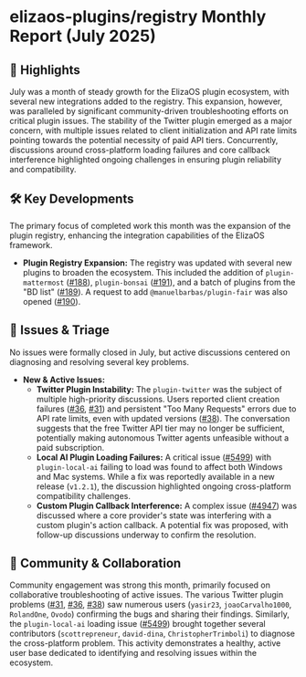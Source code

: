 # elizaos-plugins/registry Monthly Report (July 2025)

## 🚀 Highlights
July was a month of steady growth for the ElizaOS plugin ecosystem, with several new integrations added to the registry. This expansion, however, was paralleled by significant community-driven troubleshooting efforts on critical plugin issues. The stability of the Twitter plugin emerged as a major concern, with multiple issues related to client initialization and API rate limits pointing towards the potential necessity of paid API tiers. Concurrently, discussions around cross-platform loading failures and core callback interference highlighted ongoing challenges in ensuring plugin reliability and compatibility.

## 🛠️ Key Developments
The primary focus of completed work this month was the expansion of the plugin registry, enhancing the integration capabilities of the ElizaOS framework.

*   **Plugin Registry Expansion:** The registry was updated with several new plugins to broaden the ecosystem. This included the addition of `plugin-mattermost` ([#188](https://github.com/elizaos-plugins/registry/pull/188)), `plugin-bonsai` ([#191](https://github.com/elizaos-plugins/registry/pull/191)), and a batch of plugins from the "BD list" ([#189](https://github.com/elizaos-plugins/registry/pull/189)). A request to add `@manuelbarbas/plugin-fair` was also opened ([#190](https://github.com/elizaos-plugins/registry/pull/190)).

## 🐛 Issues & Triage
No issues were formally closed in July, but active discussions centered on diagnosing and resolving several key problems.

*   **New & Active Issues:**
    *   **Twitter Plugin Instability:** The `plugin-twitter` was the subject of multiple high-priority discussions. Users reported client creation failures ([#36](https://github.com/elizaos-plugins/registry/issues/36), [#31](https://github.com/elizaos-plugins/registry/issues/31)) and persistent "Too Many Requests" errors due to API rate limits, even with updated versions ([#38](https://github.com/elizaos-plugins/registry/issues/38)). The conversation suggests that the free Twitter API tier may no longer be sufficient, potentially making autonomous Twitter agents unfeasible without a paid subscription.
    *   **Local AI Plugin Loading Failures:** A critical issue ([#5499](https://github.com/elizaos-plugins/registry/issues/5499)) with `plugin-local-ai` failing to load was found to affect both Windows and Mac systems. While a fix was reportedly available in a new release (`v1.2.1`), the discussion highlighted ongoing cross-platform compatibility challenges.
    *   **Custom Plugin Callback Interference:** A complex issue ([#4947](https://github.com/elizaos-plugins/registry/issues/4947)) was discussed where a core provider's state was interfering with a custom plugin's action callback. A potential fix was proposed, with follow-up discussions underway to confirm the resolution.

## 💬 Community & Collaboration
Community engagement was strong this month, primarily focused on collaborative troubleshooting of active issues. The various Twitter plugin problems ([#31](https://github.com/elizaos-plugins/registry/issues/31), [#36](https://github.com/elizaos-plugins/registry/issues/36), [#38](https://github.com/elizaos-plugins/registry/issues/38)) saw numerous users (`yasir23`, `joaoCarvalho1000`, `RolandOne`, `Ovodo`) confirming the bugs and sharing their findings. Similarly, the `plugin-local-ai` loading issue ([#5499](https://github.com/elizaos-plugins/registry/issues/5499)) brought together several contributors (`scottrepreneur`, `david-dina`, `ChristopherTrimboli`) to diagnose the cross-platform problem. This activity demonstrates a healthy, active user base dedicated to identifying and resolving issues within the ecosystem.